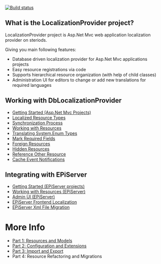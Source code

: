 [![Build status](https://ci.appveyor.com/api/projects/status/vlbh4yux2ube1gsr?svg=true)](https://ci.appveyor.com/project/ValdisIljuconoks/localizationprovider)

## What is the LocalizationProvider project?

LocalizationProvider project is Asp.Net Mvc web application localization provider on steriods.

Giving you main following features:
* Database driven localization provider for Asp.Net Mvc applications projects
* Easy resource registrations via code
* Supports hierarchical resource organization (with help of child classes)
* Administration UI for editors to change or add new translations for required languages

## Working with DbLocalizationProvider
* [Getting Started (Asp.Net Mvc Projects)](docs/getting-started-net.md)
* [Localized Resource Types](docs/resource-types.md)
* [Synchronization Process](docs/sync-net.md)
* [Working with Resources](docs/working-with-resources-net.md)
* [Translating System.Enum Types](docs/translate-enum-net.md)
* [Mark Required Fields](docs/required-fields.md)
* [Foreign Resources](docs/foreign-resources.md)
* [Hidden Resources](docs/hidden-resources.md)
* [Reference Other Resource](docs/ref-resources.md)
* [Cache Event Notifications](docs/cache-events.md)

## Integrating with EPiServer
* [Getting Started (EPiServer projects)](docs/getting-started-epi.md)
* [Working with Resources (EPiServer)](docs/working-with-resources-epi.md)
* [Admin UI (EPiServer)](docs/adminui-epi.md)
* [EPiServer Frontend Localization](docs/jsresourcehandler-epi.md)
* [EPiServer Xml File Migration](docs/xml-migration-epi.md)


# More Info

* [Part 1: Resources and Models](http://blog.tech-fellow.net/2016/03/16/db-localization-provider-part-1-resources-and-models/)
* [Part 2: Configuration and Extensions](http://blog.tech-fellow.net/2016/04/21/db-localization-provider-part-2-configuration-and-extensions/)
* [Part 3: Import and Export](http://blog.tech-fellow.net/2017/02/22/localization-provider-import-and-export-merge/)
* Part 4: Resource Refactoring and Migrations
